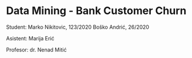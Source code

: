 # Data Mining - Bank Customer Churn

Student:
Marko Nikitovic, 123/2020
Boško Andrić, 26/2020

Asistent: Marija Erić

Profesor: dr. Nenad Mitić

